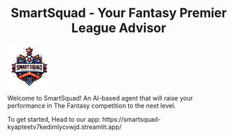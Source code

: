 <h1 align="center" id="title">SmartSquad - Your Fantasy Premier League Advisor</h1>
<img src="https://github.com/yonatanko/SmartSquad/blob/main/app_image.png" align="center" width = 100 />
<p id= "description">Welcome to SmartSquad! An AI-based agent that will raise your performance in The Fantasy competition to the next level.</p>
<p>To get started, Head to our app: https://smartsquad-kyapteetv7kedimlycvwjd.streamlit.app/ </p>
